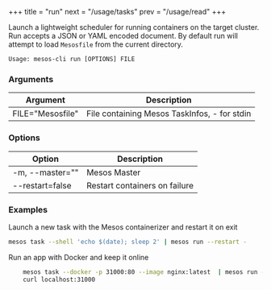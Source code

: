 +++
title = "run"
next = "/usage/tasks"
prev = "/usage/read"
+++

Launch a lightweight scheduler for running containers on the target cluster. Run accepts a JSON or YAML encoded document. 
By default run will attempt to load `Mesosfile` from the current directory.

```
Usage: mesos-cli run [OPTIONS] FILE
```
### Arguments
Argument        |   Description
----------------|------------------------------------------------
FILE="Mesosfile"|   File containing Mesos TaskInfos, - for stdin

### Options

Option | Description
-------|---------------------------------------
-m, --master=""  | Mesos Master
--restart=false  | Restart containers on failure


### Examples

Launch a new task with the Mesos containerizer and restart it on exit

```bash
mesos task --shell 'echo $(date); sleep 2' | mesos run --restart -
```
 
Run an app with Docker and keep it online

```bash
    mesos task --docker -p 31000:80 --image nginx:latest  | mesos run -
    curl localhost:31000
```


